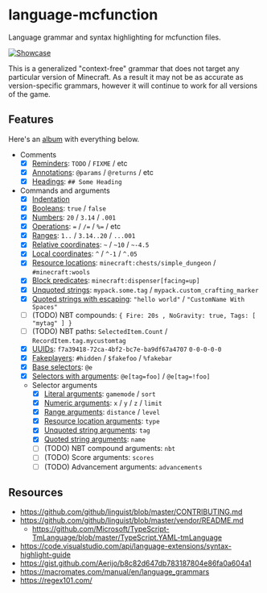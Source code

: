 # language-mcfunction
Language grammar and syntax highlighting for mcfunction files.

[![Showcase](https://i.imgur.com/g5o08t3.png)](https://i.imgur.com/g5o08t3.png)

This is a generalized "context-free" grammar that does not target any particular version of Minecraft. As a result it may not be as accurate as version-specific grammars, however it will continue to work for all versions of the game.

## Features
Here's an [album](https://imgur.com/a/a8LvRjK) with everything below.

- Comments
    - [x] [Reminders](https://i.imgur.com/xfiPy7D.png): `TODO` / `FIXME` / etc
    - [x] [Annotations](https://i.imgur.com/yZgaGSN.png): `@params` / `@returns` / etc
    - [x] [Headings](https://i.imgur.com/jZvd5nO.png): `## Some Heading`
- Commands and arguments
    - [x] [Indentation](https://i.imgur.com/6bRd6Dd.png)
    - [x] [Booleans](https://i.imgur.com/FBKTc5u.png): `true` / `false`
    - [x] [Numbers](https://i.imgur.com/KSvbapt.png): `20` / `3.14` / `.001`
    - [x] [Operations](https://i.imgur.com/iYvND6j.png): `=` / `/=` / `%=` / etc
    - [x] [Ranges](https://i.imgur.com/ZUicjD0.png): `1..` / `3.14..20` / `...001`
    - [x] [Relative coordinates](https://i.imgur.com/3qaVlrO.png): `~` / `~10` / `~-4.5`
    - [x] [Local coordinates](https://i.imgur.com/9De4utY.png): `^` / `^-1` / `^.05`
    - [x] [Resource locations](https://i.imgur.com/wDWTzSw.png): `minecraft:chests/simple_dungeon` / `#minecraft:wools`
    - [x] [Block predicates](https://i.imgur.com/7QpQsi6.png): `minecraft:dispenser[facing=up]`
    - [x] [Unquoted strings](https://i.imgur.com/82vSj6Q.png): `mypack.some.tag` / `mypack.custom_crafting_marker`
    - [x] [Quoted strings with escaping](https://i.imgur.com/3Ns8MzH.png): `"hello world"` / `"CustomName With Spaces"`
    - [ ] (TODO) NBT compounds: `{ Fire: 20s , NoGravity: true, Tags: [ "mytag" ] }`
    - [ ] (TODO) NBT paths: `SelectedItem.Count` / `RecordItem.tag.mycustomtag`
    - [x] [UUIDs](https://i.imgur.com/uvwKnCC.png): `f7a39418-72ca-4bf2-bc7e-ba9df67a4707` `0-0-0-0-0`
    - [x] [Fakeplayers](https://i.imgur.com/jNODt4g.png): `#hidden` / `$fakefoo` / `%fakebar`
    - [x] [Base selectors](https://i.imgur.com/6eWmGa4.png): `@e`
    - [x] [Selectors with arguments](https://i.imgur.com/Ut4W6pF.png): `@e[tag=foo]` / `@e[tag=!foo]`
    - Selector arguments
        - [x] [Literal arguments](https://i.imgur.com/LtMfOGW.png): `gamemode` / `sort`
        - [x] [Numeric arguments](https://i.imgur.com/FvnxwYD.png): `x` / `y` / `z` / `limit`
        - [x] [Range arguments](https://i.imgur.com/DiLdNU6.png): `distance` / `level`
        - [x] [Resource location arguments](https://i.imgur.com/ZQ920Yw.png): `type`
        - [x] [Unquoted string arguments](https://i.imgur.com/svqzc2o.png): `tag`
        - [x] [Quoted string arguments](https://i.imgur.com/ahm8HYb.png): `name`
        - [ ] (TODO) NBT compound arguments: `nbt`
        - [ ] (TODO) Score arguments: `scores`
        - [ ] (TODO) Advancement arguments: `advancements`

## Resources
- https://github.com/github/linguist/blob/master/CONTRIBUTING.md
- https://github.com/github/linguist/blob/master/vendor/README.md
  - https://github.com/Microsoft/TypeScript-TmLanguage/blob/master/TypeScript.YAML-tmLanguage
- https://code.visualstudio.com/api/language-extensions/syntax-highlight-guide
- https://gist.github.com/Aerijo/b8c82d647db783187804e86fa0a604a1
- https://macromates.com/manual/en/language_grammars
- https://regex101.com/
